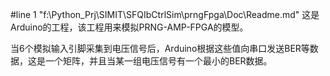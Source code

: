 #line 1 "f:\\Python_Prj\\SIMIT\\SFQIbCtrlSim\\prngFpga\\Doc\\Readme.md"
这是Arduino的工程，该工程用来模拟PRNG-AMP-FPGA的模型。

当6个模拟输入引脚采集到电压信号后，Arduino根据这些值向串口发送BER等数据，这是一个矩阵，并且当某一组电压信号有一个最小的BER数据。

